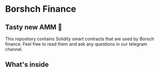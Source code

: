 # Borshch Finance
## Tasty new AMM 🍲

This repository contains Solidity smart contracts that are used by Borsch finance.
Feel free to read them and ask any questions in our telegram channel. 

## What's inside
